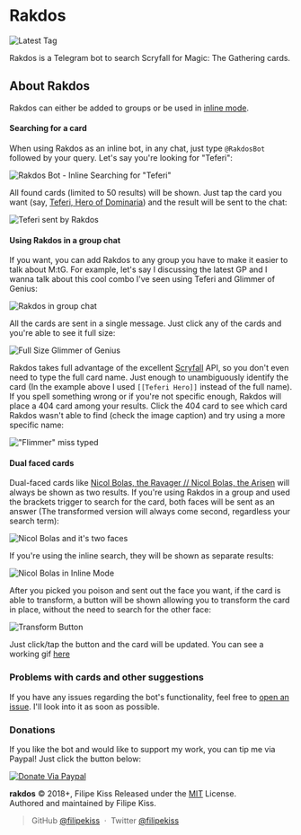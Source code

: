 # Rakdos

![Latest Tag](https://img.shields.io/github/tag/filipekiss/rakdos.svg)

Rakdos is a Telegram bot to search Scryfall for Magic: The Gathering cards.

## About Rakdos

Rakdos can either be added to groups or be used in
[inline mode](https://telegram.org/blog/inline-bots).

#### Searching for a card

When using Rakdos as an inline bot, in any chat, just type `@RakdosBot` followed
by your query. Let's say you're looking for "Teferi":

![Rakdos Bot - Inline Searching for "Teferi"](https://user-images.githubusercontent.com/48519/45177894-9aa88880-b1ea-11e8-8530-0b90dc0007f6.png)

All found cards (limited to 50 results) will be shown. Just tap the card you
want (say,
[Teferi, Hero of Dominaria](https://scryfall.com/card/dom/207/teferi-hero-of-dominaria))
and the result will be sent to the chat:

![Teferi sent by Rakdos](https://user-images.githubusercontent.com/48519/45313594-b91dc500-b505-11e8-820d-669edfa7a969.png)

#### Using Rakdos in a group chat

If you want, you can add Rakdos to any group you have to make it easier to talk
about M:tG. For example, let's say I discussing the latest GP and I wanna talk
about this cool combo I've seen using Teferi and Glimmer of Genius:

![Rakdos in group chat](https://user-images.githubusercontent.com/48519/45313785-377a6700-b506-11e8-8488-c4b019c6bdb0.png)

All the cards are sent in a single message. Just click any of the cards and
you're able to see it full size:

![Full Size Glimmer of Genius](https://user-images.githubusercontent.com/48519/45313794-3ba68480-b506-11e8-88cf-3426a3673327.png)

Rakdos takes full advantage of the excellent [Scryfall](https://scryfall.com)
API, so you don't even need to type the full card name. Just enough to
unambiguously identify the card (In the example above I used `[[Teferi Hero]]`
instead of the full name). If you spell something wrong or if you're not
specific enough, Rakdos will place a 404 card among your results. Click the 404
card to see which card Rakdos wasn't able to find (check the image caption) and
try using a more specific name:

!["Flimmer" miss typed](https://user-images.githubusercontent.com/48519/45314031-09e1ed80-b507-11e8-8c59-28366957bacb.png)

#### Dual faced cards

Dual-faced cards like
[Nicol Bolas, the Ravager // Nicol Bolas, the Arisen](https://scryfall.com/card/m19/218/nicol-bolas-the-ravager-nicol-bolas-the-arisen)
will always be shown as two results. If you're using Rakdos in a group and used
the brackets trigger to search for the card, both faces will be sent as an
answer (The transformed version will always come second, regardless your search
term):

![Nicol Bolas and it's two faces](https://user-images.githubusercontent.com/48519/45314198-7bba3700-b507-11e8-8abb-b826e05ce6ad.png)

If you're using the inline search, they will be shown as separate results:

![Nicol Bolas in Inline Mode](https://user-images.githubusercontent.com/48519/45314252-9db3b980-b507-11e8-8256-87dcf436c620.png)

After you picked you poison and sent out the face you want, if the card is able
to transform, a button will be shown allowing you to transform the card in
place, without the need to search for the other face:

![Transform Button](https://user-images.githubusercontent.com/48519/45314427-10249980-b508-11e8-9a99-f6ec94a5d2f6.png)

Just click/tap the button and the card will be updated. You can see a working
gif
[here](https://user-images.githubusercontent.com/48519/45313272-c8504300-b504-11e8-8ad8-dd6f01350aa8.gif)

### Problems with cards and other suggestions

If you have any issues regarding the bot's functionality, feel free to
[open an issue](https://github.com/filipekiss/rakdos/issues/new/choose). I'll
look into it as soon as possible.

### Donations

If you like the bot and would like to support my work, you can tip me via
Paypal! Just click the button below:

[![Donate Via Paypal](https://img.shields.io/badge/donate-paypal-blue.svg)](https://www.paypal.com/cgi-bin/webscr?cmd=_s-xclick&hosted_button_id=UXALPPNXG2MB4)

**rakdos** © 2018+, Filipe Kiss Released under the [MIT] License.<br> Authored
and maintained by Filipe Kiss.

> GitHub [@filipekiss](https://github.com/filipekiss) &nbsp;&middot;&nbsp;
> Twitter [@filipekiss](https://twitter.com/filipekiss)

[mit]: http://mit-license.org/

